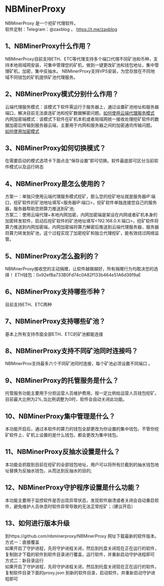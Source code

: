 # NBMinerProxy	

   NBMinerProxy 是一个挖矿代理软件。  
   软件定制：Telegram：@zaxblog    ， https://t.me/zaxblog

## 1、NBMinerProxy什么作用？	

   NBMinerProxy目前支持ETH、ETC等代理支持多个端口代理不同矿池和币种，支持本地局域网安装，可集中管理您的矿机，做到一键更改矿池和钱包地址，集中管理矿机，加密，集中反抽水。 NBMinerProxy支持VPS安装，为您存放在不同地域不同钱包的矿机提供矿池代理服务。	

## 2、NBMinerProxy模式分别什么作用？	

   云端代理服务模式：该模式下软件需运行于服务器上，通过设置矿池地址和服务器端口，解决目前无法直连矿池和挖矿数据解密问题。[如何使用云端代理服务模式](./Documents/bridge.md)  
   内网加密端模式：该模式下软件在矿机本机或者局域网统一接收处理挖矿软件的数据加密后传输到服务器云端，主要用于内网和服务器之间的加密通讯传输问题。  [如何使用加密模式](./Documents/encryption.md)




## 3、NBMinerProxy如何切换模式？	

   在需要启动的模式选项卡下面点击“保存设置”即可切换。软件最底部可区分当前软件模式以及运行转态

## 4、NBMinerProxy是怎么使用的？	

   方案一：单独只使用云端代理服务模式挖矿，那么您的挖矿地址就是服务器IP:端口，挖矿软件的矿池地址填写<服务器IP:端口>，挖矿软件单独连接您自己的服务器，服务器帮助您把算力推送到矿池;  
   方案二：使用云端代理+本地内网加密，内网加密端是架设在内网或者矿机本身的加密转发软件，启动后挖矿软件的矿池地址填写<192.168.0.X:端口>，挖矿软件将算力推送到内网加密端，内网加密端将算力解密后推送到云端代理服务器，服务器将算力转发到矿池，这个过程实现了加密挖矿和独立代理挖矿，能有效绕过网络监管。

## 5、NBMinerProxy怎么盈利的？  

  NBMinerProxy接收您的主动捐赠，让软件越做越好，所有捐赠行为均取决您的选择！
	ETH钱包：0x92efBa733B0Fd74c0A82f133b464e51A6d36f9aE  

##  6、NBMinerProxy支持哪些币种？  

  目前支持ETH、ETC两种  

## 7、NBMinerProxy支持哪些矿池？  
  基本上所有支持市面全部ETH、ETC的矿池都能连接  

## 8、NBMinerProxy支持不同矿池同时连接吗？  

  NBMinerProx支持最多六个不同矿池同时连接，每个矿池必须设置不同端口 。

## 9、NBMinerProxy的托管服务是什么？  

  托管服务功能主要用于分担运营人员维护费用，按一定比例给运营人员钱包挖矿。目前最大比例为2%,当比例调整为0时，软件会自动关闭此功能。  

## 10、NBMinerProxy集中管理是什么？  

  本功能开启后，通过本软件的算力的钱包全部更改为你设置的集中钱包，不管你挖矿软件上、矿机上设置的是什么钱包，都会更改为集中钱包。  

## 11、NBMinerProxy反抽水设置是什么？ 

  本功能会抓取到目前在挖矿的全部钱包地址，用户可以将所有拦截到的抽水钱包地址替换为反抽水钱包，从而达到反抽水的目的;  

## 12、NBMinerProxy守护程序设置是什么功能？  

  本功能主要用于监控软件是否出现异常状态，发现软件崩溃或者关闭会自动重启软件，避免维护人员休息时软件异常导致的无法正常挖矿；（建议开启）  
## 13、如何进行版本升级  
   到https://github.com/nbminerproxy/NBMinerProxy 网址下载最新的软件版本。  
   方式一：直接覆盖  
        如果开启了守护进程，先将守护进程关闭，然后到托盘关闭现在正在运行的软件，复制刚才下载的软件到软件目录进行覆盖，运行软件，并重新启动守护进程即可   
   方式二：新目录运行  
        如果开启了守护进程，先将守护进程关闭，然后到托盘关闭现在正在运行的软件，复制软件目录下面的proxy.json 到新的软件目录，启动软件，并重新启动守护进程即可 
